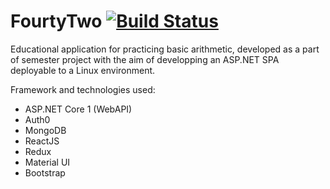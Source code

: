 # FourtyTwo [![Build Status](https://travis-ci.org/valorl/FourtyTwo.svg?branch=master)](https://travis-ci.org/valorl/FourtyTwo)
Educational application for practicing basic arithmetic, developed as a part of semester project with the aim of developping an ASP.NET SPA deployable to a Linux environment.

Framework and technologies used:
  - ASP.NET Core 1 (WebAPI) 
  - Auth0
  - MongoDB
  - ReactJS
  - Redux
  - Material UI
  - Bootstrap
  
  
  
  
